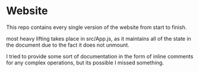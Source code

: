 # Website

This repo contains every single version of the website from start to finish.

most heavy lifting takes place in src/App.js, as it maintains all of the state in the document due to the fact it does not unmount.

I tried to provide some sort of documentation in the form of inline comments for any complex operations, but its possible I missed something.
